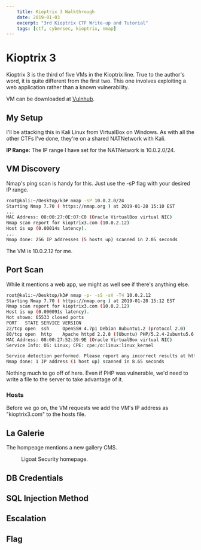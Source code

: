 ```yaml
---
    title: Kioptrix 3 Walkthrough
    date: 2019-01-03
    excerpt: "3rd Kioptrix CTF Write-up and Tutorial"
    tags: [ctf, cybersec, kioptrix, nmap]
---
```


# Kioptrix 3

Kioptrix 3 is the third of five VMs in the Kioptrix line. True to the author's word, it is quite different from the first two. This one involves exploiting a web application rather than a known vulnerability.

VM can be downloaded at [Vulnhub](https://www.vulnhub.com/entry/kioptrix-level-12-3,24/).

## My Setup
I'll be attacking this in Kali Linux from VirtualBox on Windows. As with all the other CTFs I've done, they're on a shared NATNetwork with Kali.

**IP Range:** The IP range I have set for the NATNetwork is 10.0.2.0/24.

## VM Discovery
Nmap's ping scan is handy for this. Just use the -sP flag with your desired IP range.

```bash
root@kali:~/Desktop/k3# nmap -sP 10.0.2.0/24
Starting Nmap 7.70 ( https://nmap.org ) at 2019-01-28 15:10 EST
...
MAC Address: 08:00:27:0E:07:C0 (Oracle VirtualBox virtual NIC)
Nmap scan report for kioptrix3.com (10.0.2.12)
Host is up (0.00014s latency).
...
Nmap done: 256 IP addresses (5 hosts up) scanned in 2.05 seconds
```

The VM is 10.0.2.12 for me.

## Port Scan
While it mentions a web app, we might as well see if there's anything else.

```bash
root@kali:~/Desktop/k3# nmap -p- -sS -sV -T4 10.0.2.12
Starting Nmap 7.70 ( https://nmap.org ) at 2019-01-28 15:12 EST
Nmap scan report for kioptrix3.com (10.0.2.12)
Host is up (0.000091s latency).
Not shown: 65533 closed ports
PORT   STATE SERVICE VERSION
22/tcp open  ssh     OpenSSH 4.7p1 Debian 8ubuntu1.2 (protocol 2.0)
80/tcp open  http    Apache httpd 2.2.8 ((Ubuntu) PHP/5.2.4-2ubuntu5.6 with Suhosin-Patch)
MAC Address: 08:00:27:52:39:9E (Oracle VirtualBox virtual NIC)
Service Info: OS: Linux; CPE: cpe:/o:linux:linux_kernel

Service detection performed. Please report any incorrect results at https://nmap.org/submit/ .
Nmap done: 1 IP address (1 host up) scanned in 8.65 seconds
```

Nothing much to go off of here. Even if PHP was vulnerable, we'd need to write a file to the server to take advantage of it.

### Hosts
Before we go on, the VM requests we add the VM's IP address as "kioptrix3.com" to the hosts file.

## La Galerie
The hompeage mentions a new gallery CMS.

<figure>
  <img src="{{ site.url }}{{ site.baseurl }}/assets/img/kioptrix3/homepage.PNG" alt="">
  <figcaption>Ligoat Security homepage.</figcaption>
</figure>

## DB Credentials

## SQL Injection Method

## Escalation

## Flag